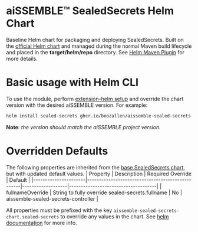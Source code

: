 # aiSSEMBLE&trade; SealedSecrets Helm Chart

Baseline Helm chart for packaging and deploying SealedSecrets. Built on the [official Helm chart](https://github.com/bitnami-labs/sealed-secrets/tree/main/helm/sealed-secrets) and managed during the normal Maven build lifecycle and placed in the **target/helm/repo** directory. See [Helm Maven Plugin](https://github.com/kokuwaio/helm-maven-plugin) for more details.

# Basic usage with Helm CLI
To use the module, perform [extension-helm setup](../README.md#leveraging-extensions-helm) and override the chart version with the desired aiSSEMBLE version. For example:
```bash
helm install sealed-secrets ghcr.io/boozallen/aissemble-sealed-secrets-chart --version <AISSEMBLE-VERSION>
```

**Note**: *the version should match the aiSSEMBLE project version.*

# Overridden Defaults

The following properties are inherited from the [base SealedSecrets chart](https://github.com/bitnami-labs/sealed-secrets/tree/main/helm/sealed-secrets), but with updated default values.
| Property             | Description                                      | Required Override | Default                             |
|----------------------|--------------------------------------------------|-------------------|-------------------------------------|
| fullnameOverride     | String to fully override sealed-secrets.fullname | No                | aissemble-sealed-secrets-controller |

All properties must be prefixed with the key `aissemble-sealed-secrets-chart.sealed-secrets` to override any values in the chart. See [helm documentation](https://helm.sh/docs/chart_template_guide/subcharts_and_globals/#overriding-values-from-a-parent-chart) for more info.
